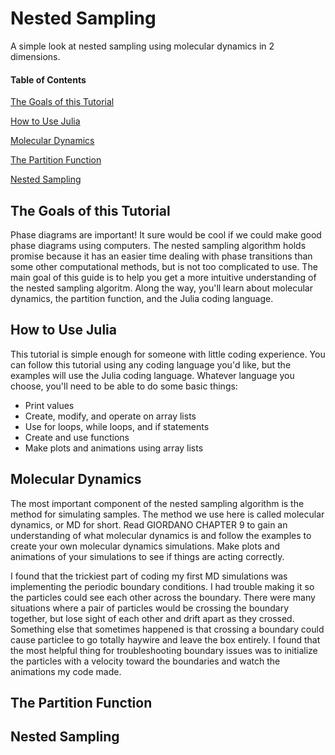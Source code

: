 # Nested Sampling

A simple look at nested sampling using molecular dynamics in 2 dimensions.


#### Table of Contents
[The Goals of this Tutorial](#the-goals-of-this-tutorial)

[How to Use Julia](#how-to-use-julia)

[Molecular Dynamics](#molecular-dynamics)

[The Partition Function](#the-partition-function)

[Nested Sampling](#nested-sampling)


## The Goals of this Tutorial

Phase diagrams are important! It sure would be cool if we could make good phase diagrams using computers.
The nested sampling algorithm holds promise because it has an easier time dealing with phase transitions than 
some other computational methods, but is not too complicated to use. The main goal of this guide is to help you 
get a more intuitive understanding of the nested sampling algoritm. Along the way, you'll learn about molecular
dynamics, the partition function, and the Julia coding language.

## How to Use Julia

This tutorial is simple enough for someone with little coding experience. You can follow this tutorial using any 
coding language you'd like, but the examples will use the Julia coding language. Whatever language you choose, 
you'll need to be able to do some basic things:
* Print values
* Create, modify, and operate on array lists
* Use for loops, while loops, and if statements 
* Create and use functions
* Make plots and animations using array lists

## Molecular Dynamics

The most important component of the nested sampling algorithm is the method for simulating samples. The method
we use here is called molecular dynamics, or MD for short. Read GIORDANO CHAPTER 9 to gain an understanding of 
what molecular dynamics is and follow the examples to create your own molecular dynamics simulations. Make plots
and animations of your simulations to see if things are acting correctly.

I found that the trickiest part of coding my first MD simulations was implementing the periodic boundary conditions.
I had trouble making it so the particles could see each other across the boundary. There were many situations where
a pair of particles would be crossing the boundary together, but lose sight of each other and drift apart as they 
crossed. Something else that sometimes happened is that crossing a boundary could cause particlee to go totally
haywire and leave the box entirely. I found that the most helpful thing for troubleshooting boundary issues was to
initialize the particles with a velocity toward the boundaries and watch the animations my code made.

## The Partition Function

## Nested Sampling
